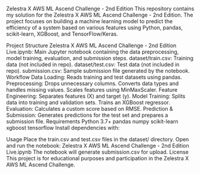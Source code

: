Zelestra X AWS ML Ascend Challenge - 2nd Edition
This repository contains my solution for the Zelestra X AWS ML Ascend Challenge - 2nd Edition. The project focuses on building a machine learning model to predict the efficiency of a system based on various features using Python, pandas, scikit-learn, XGBoost, and TensorFlow/Keras.

Project Structure
Zelestra X AWS ML Ascend Challenge - 2nd Edition Live.ipynb: Main Jupyter notebook containing the data preprocessing, model training, evaluation, and submission steps.
dataset/train.csv: Training data (not included in repo).
dataset/test.csv: Test data (not included in repo).
submission.csv: Sample submission file generated by the notebook.
Workflow
Data Loading: Reads training and test datasets using pandas.
Preprocessing:
Drops unnecessary columns.
Converts data types and handles missing values.
Scales features using MinMaxScaler.
Feature Engineering: Separates features (X) and target (y).
Model Training:
Splits data into training and validation sets.
Trains an XGBoost regressor.
Evaluation: Calculates a custom score based on RMSE.
Prediction & Submission: Generates predictions for the test set and prepares a submission file.
Requirements
Python 3.7+
pandas
numpy
scikit-learn
xgboost
tensorflow
Install dependencies with:

Usage
Place the train.csv and test.csv files in the dataset/ directory.
Open and run the notebook:
Zelestra X AWS ML Ascend Challenge - 2nd Edition Live.ipynb
The notebook will generate submission.csv for upload.
License
This project is for educational purposes and participation in the Zelestra X AWS ML Ascend Challenge.
